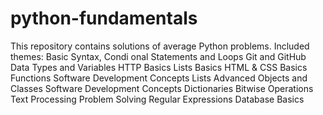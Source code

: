 # python-fundamentals
This repository contains solutions of average Python problems. Included themes:
Basic Syntax, Condi	onal Statements and Loops 
Git and GitHub 
Data Types and Variables 
HTTP Basics 
Lists Basics 
HTML & CSS Basics 
Functions
Software Development Concepts
Lists Advanced 
Objects and Classes 
Software Development Concepts
Dictionaries 
Bitwise Operations
Text Processing 
Problem Solving 
Regular Expressions 
Database Basics 

